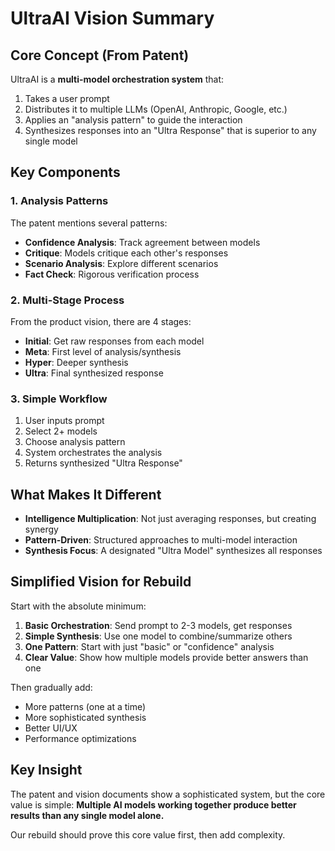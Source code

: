 # UltraAI Vision Summary

## Core Concept (From Patent)

UltraAI is a **multi-model orchestration system** that:
1. Takes a user prompt
2. Distributes it to multiple LLMs (OpenAI, Anthropic, Google, etc.)
3. Applies an "analysis pattern" to guide the interaction
4. Synthesizes responses into an "Ultra Response" that is superior to any single model

## Key Components

### 1. Analysis Patterns
The patent mentions several patterns:
- **Confidence Analysis**: Track agreement between models
- **Critique**: Models critique each other's responses
- **Scenario Analysis**: Explore different scenarios
- **Fact Check**: Rigorous verification process

### 2. Multi-Stage Process
From the product vision, there are 4 stages:
- **Initial**: Get raw responses from each model
- **Meta**: First level of analysis/synthesis
- **Hyper**: Deeper synthesis
- **Ultra**: Final synthesized response

### 3. Simple Workflow
1. User inputs prompt
2. Select 2+ models
3. Choose analysis pattern
4. System orchestrates the analysis
5. Returns synthesized "Ultra Response"

## What Makes It Different

- **Intelligence Multiplication**: Not just averaging responses, but creating synergy
- **Pattern-Driven**: Structured approaches to multi-model interaction
- **Synthesis Focus**: A designated "Ultra Model" synthesizes all responses

## Simplified Vision for Rebuild

Start with the absolute minimum:
1. **Basic Orchestration**: Send prompt to 2-3 models, get responses
2. **Simple Synthesis**: Use one model to combine/summarize others
3. **One Pattern**: Start with just "basic" or "confidence" analysis
4. **Clear Value**: Show how multiple models provide better answers than one

Then gradually add:
- More patterns (one at a time)
- More sophisticated synthesis
- Better UI/UX
- Performance optimizations

## Key Insight

The patent and vision documents show a sophisticated system, but the core value is simple: **Multiple AI models working together produce better results than any single model alone.**

Our rebuild should prove this core value first, then add complexity.